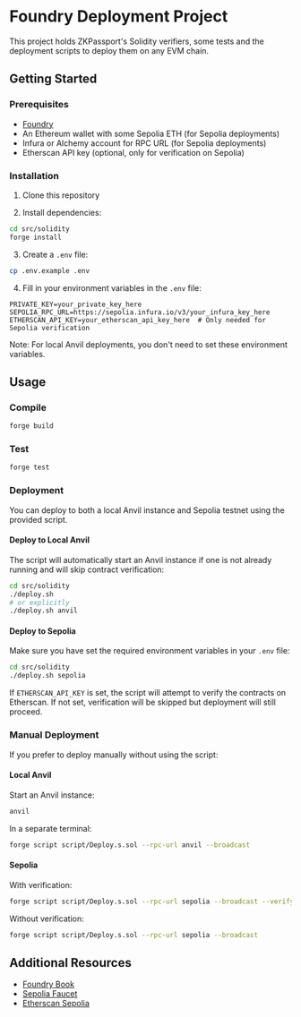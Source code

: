 # Foundry Deployment Project

This project holds ZKPassport's Solidity verifiers, some tests and the deployment scripts to deploy
them on any EVM chain.

## Getting Started

### Prerequisites

- [Foundry](https://book.getfoundry.sh/getting-started/installation)
- An Ethereum wallet with some Sepolia ETH (for Sepolia deployments)
- Infura or Alchemy account for RPC URL (for Sepolia deployments)
- Etherscan API key (optional, only for verification on Sepolia)

### Installation

1. Clone this repository

2. Install dependencies:

```bash
cd src/solidity
forge install
```

3. Create a `.env` file:

```bash
cp .env.example .env
```

4. Fill in your environment variables in the `.env` file:

```
PRIVATE_KEY=your_private_key_here
SEPOLIA_RPC_URL=https://sepolia.infura.io/v3/your_infura_key_here
ETHERSCAN_API_KEY=your_etherscan_api_key_here  # Only needed for Sepolia verification
```

Note: For local Anvil deployments, you don't need to set these environment variables.

## Usage

### Compile

```bash
forge build
```

### Test

```bash
forge test
```

### Deployment

You can deploy to both a local Anvil instance and Sepolia testnet using the provided script.

#### Deploy to Local Anvil

The script will automatically start an Anvil instance if one is not already running and will skip
contract verification:

```bash
cd src/solidity
./deploy.sh
# or explicitly
./deploy.sh anvil
```

#### Deploy to Sepolia

Make sure you have set the required environment variables in your `.env` file:

```bash
cd src/solidity
./deploy.sh sepolia
```

If `ETHERSCAN_API_KEY` is set, the script will attempt to verify the contracts on Etherscan. If not
set, verification will be skipped but deployment will still proceed.

### Manual Deployment

If you prefer to deploy manually without using the script:

#### Local Anvil

Start an Anvil instance:

```bash
anvil
```

In a separate terminal:

```bash
forge script script/Deploy.s.sol --rpc-url anvil --broadcast
```

#### Sepolia

With verification:

```bash
forge script script/Deploy.s.sol --rpc-url sepolia --broadcast --verify
```

Without verification:

```bash
forge script script/Deploy.s.sol --rpc-url sepolia --broadcast
```

## Additional Resources

- [Foundry Book](https://book.getfoundry.sh/)
- [Sepolia Faucet](https://sepoliafaucet.com/)
- [Etherscan Sepolia](https://sepolia.etherscan.io/)

